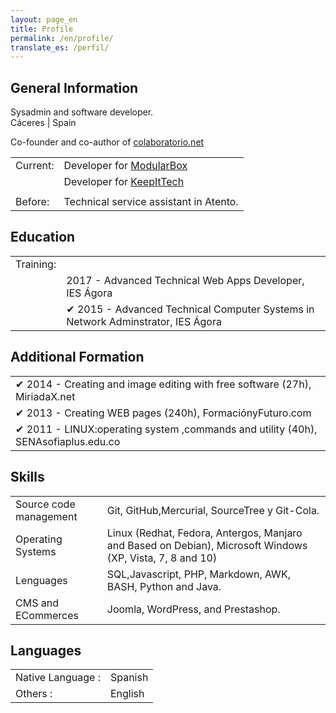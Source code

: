 ```yaml
---
layout: page_en
title: Profile
permalink: /en/profile/
translate_es: /perfil/
---
```


## General Information
<p class="profile-description">Sysadmin and software developer.
<br>
Cáceres | Spain
</p>
<table class="profile-table">
	<tbody>
		<tr>
			<td class="profile-table-header">Current:</td>
			<td class="profile-table-info">Developer for <a href="http://modularbox.es" target="_blank">ModularBox</a></td>
		</tr>
		<tr><td></td>
			<td class="profile-table-info">Developer for <a href="http://keepitech.com" target="_blank">KeepItTech</a></td>
		</tr>
		<tr><td></td>
			Co-founder and co-author of <a href="http://colaboratorio.net" target="_blank">colaboratorio.net</a></td>
		<tr>
			<td class="profile-table-header">Before:</td>
			<td class="profile-table-info">Technical service assistant in Atento.</td>
		</tr>
	</tbody>
</table>

## Education


<table class="profile-table">
	<tbody>
		<tr>
			<td class="profile-table-header">Training:</td>
		</tr>
		<tr><td></td>
			<td class="profile-table-info">2017 - Advanced Technical Web Apps Developer, IES Ágora</td>
		</tr>
		<tr><td></td>
			<td class="profile-table-info">✔ 2015 - Advanced Technical Computer Systems in Network Adminstrator, IES Ágora</td>
		</tr>
	</tbody>
</table>

## Additional Formation

<table class="profile-table">
	<tbody>
		<tr>
			<td class="profile-table-info">✔ 2014 - Creating and image editing with free software (27h), MiriadaX.net</td>
		</tr>
		<tr>
			<td class="profile-table-info">✔ 2013 - Creating WEB pages (240h), FormaciónyFuturo.com</td>
		</tr>
		<tr>
			<td class="profile-table-info">✔ 2011 - LINUX:operating system ,commands and utility (40h), SENAsofiaplus.edu.co</td>
		</tr>
	</tbody>
</table>

## Skills

<table class="profile-table">
	<tbody>
		<tr>
			<td class="profile-table-header">Source code management</td>
			<td class="profile-table-info">Git, GitHub,Mercurial, SourceTree y Git-Cola.</td>
		</tr>
		<tr>
			<td class="profile-table-header">Operating Systems</td>
			<td class="profile-table-info">Linux (Redhat, Fedora, Antergos, Manjaro and Based on Debian), Microsoft Windows (XP, Vista, 7, 8 and 10)</td>
		</tr>
		<tr>
			<td class="profile-table-header">Lenguages</td>
			<td class="profile-table-info">SQL,Javascript, PHP, Markdown, AWK, BASH, Python and Java.</td>
		</tr>
		<tr>
			<td class="profile-table-header">CMS and ECommerces</td>
			<td class="profile-table-info">Joomla, WordPress, and Prestashop.</td>
		</tr>
	</tbody>
</table>

## Languages

<table class="profile-table">
	<tbody>
		<tr>
			<td class="profile-table-header">Native Language :</td>
			<td class="profile-table-info">Spanish</td>
		</tr>
		<tr>
			<td class="profile-table-header">Others :</td>
			<td class="profile-table-info">English</td>
		</tr>
	</tbody>
</table>
